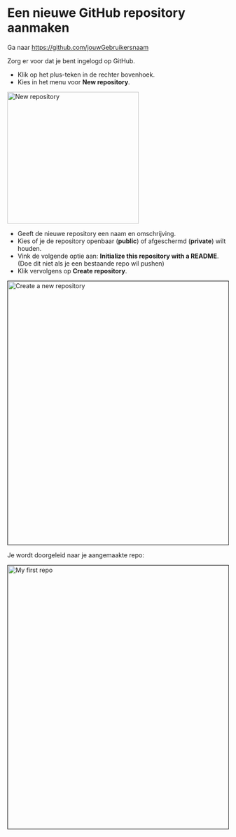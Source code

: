 # Een nieuwe GitHub repository aanmaken
   
Ga naar https://github.com/jouwGebruikersnaam
   
Zorg er voor dat je bent ingelogd op GitHub.
   
- Klik op het plus-teken in de rechter bovenhoek.  
- Kies in het menu voor **New repository**.  
   
<img alt="New repository" src="images/new-repo-menu.png" width="300" />
   
- Geeft de nieuwe repository een naam en omschrijving.  
- Kies of je de repository openbaar (**public**) of afgeschermd (**private**) wilt houden.  
- Vink de volgende optie aan: **Initialize this repository with a README**. (Doe dit niet als je een bestaande repo wil pushen)
- Klik vervolgens op **Create repository**. 
   
   
<img alt="Create a new repository" src="images/new-repo-config.png" width="600" border="1" />
   
   
Je wordt doorgeleid naar je aangemaakte repo:   
   
<img alt="My first repo" src="images/my-first-repo.png" width="600" border="1" />
   
   